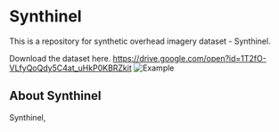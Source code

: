 # Synthinel
This is a repository for synthetic overhead imagery dataset - Synthinel.

Download the dataset here. https://drive.google.com/open?id=1T2fO-VLfyQoQdy5C4at_uHkP0KBRZkit
![Example](Externels/examples.gif)

## About Synthinel
Synthinel, 

